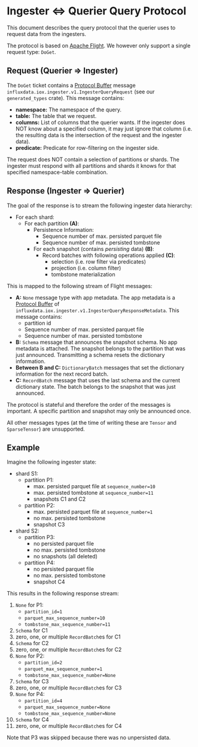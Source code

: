 # Ingester ⇔ Querier Query Protocol
This document describes the query protocol that the querier uses to request data from the ingesters.

The protocol is based on [Apache Flight]. We however only support a single request type: `DoGet`.


## Request (Querier ⇒ Ingester)
The `DoGet` ticket contains a [Protocol Buffer] message
`influxdata.iox.ingester.v1.IngesterQueryRequest` (see our `generated_types` crate). This message
contains:

- **namespace:** The namespace of the query.
- **table:** The table that we request.
- **columns:** List of columns that the querier wants. If the ingester does NOT know about a
  specified column, it may just ignore that column (i.e. the resulting data is the intersection of
  the request and the ingester data).
- **predicate:** Predicate for row-filtering on the ingester side.

The request does NOT contain a selection of partitions or shards. The ingester must respond with
all partitions and shards it knows for that specified namespace-table combination.

## Response (Ingester ⇒ Querier)
The goal of the response is to stream the following ingester data hierarchy:

- For each shard:
  - For each partition **(A)**:
    - Persistence Information:
      - Sequence number of max. persisted parquet file
      - Sequence number of max. persisted tombstone
    - For each snapshot (contains _persisting_ data) **(B)**:
      - Record batches with following operations applied **(C)**:
        - selection (i.e. row filter via predicates)
        - projection (i.e. column filter)
        - tombstone materialization

This is mapped to the following stream of Flight messages:

- **A:** `None` message type with app metadata. The app metadata is a [Protocol Buffer] of
  `influxdata.iox.ingester.v1.IngesterQueryResponseMetadata`. This message contains:
  - partition id
  - Sequence number of max. persisted parquet file
  - Sequence number of max. persisted tombstone
- **B:** `Schema` message that announces the snapshot schema. No app metadata is attached. The snapshot belongs to the
  partition that was just announced. Transmitting a schema resets the dictionary information.
- **Between B and C:** `DictionaryBatch` messages that set the dictionary information for the next record batch.
- **C:** `RecordBatch` message that uses the last schema and the current dictionary state. The batch belongs to the
  snapshot that was just announced.

The protocol is stateful and therefore the order of the messages is important. A specific partition and snapshot may only
be announced once.

All other messages types (at the time of writing these are `Tensor` and `SparseTensor`) are unsupported.


## Example
Imagine the following ingester state:

- shard S1:
  - partition P1:
    - max. persisted parquet file at `sequence_number=10`
    - max. persisted tombstone at `sequence_number=11`
    - snapshots C1 and C2
  - partition P2:
    - max. persisted parquet file at `sequence_number=1`
    - no max. persisted tombstone
    - snapshot C3
- shard S2:
  - partition P3:
    - no persisted parquet file
    - no max. persisted tombstone
    - no snapshots (all deleted)
  - partition P4:
    - no persisted parquet file
    - no max. persisted tombstone
    - snapshot C4

This results in the following response stream:

1. `None` for P1:
   - `partition_id=1`
   - `parquet_max_sequence_number=10`
   - `tombstone_max_sequence_number=11`
2. `Schema` for C1
3. zero, one, or multiple `RecordBatch`es for C1
4. `Schema` for C2
5. zero, one, or multiple `RecordBatch`es for C2
6. `None` for P2:
   - `partition_id=2`
   - `parquet_max_sequence_number=1`
   - `tombstone_max_sequence_number=None`
7. `Schema` for C3
8. zero, one, or multiple `RecordBatch`es for C3
9. `None` for P4:
   - `partition_id=4`
   - `parquet_max_sequence_number=None`
   - `tombstone_max_sequence_number=None`
7. `Schema` for C4
8. zero, one, or multiple `RecordBatch`es for C4

Note that P3 was skipped because there was no unpersisted data.


[Apache Flight]: https://arrow.apache.org/docs/Format/Flight.html
[Protocol Buffer]: https://developers.google.com/protocol-buffers
